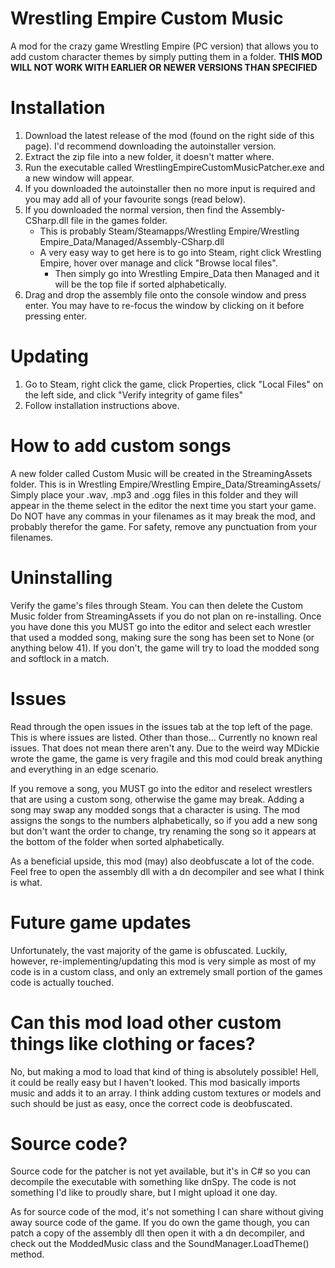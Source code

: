 # Wrestling Empire Custom Music
A mod for the crazy game Wrestling Empire (PC version) that allows you to add custom character themes by simply putting them in a folder.
**THIS MOD WILL NOT WORK WITH EARLIER OR NEWER VERSIONS THAN SPECIFIED**

# Installation
1. Download the latest release of the mod (found on the right side of this page). I'd recommend downloading the autoinstaller version.  
2. Extract the zip file into a new folder, it doesn't matter where.
3. Run the executable called WrestlingEmpireCustomMusicPatcher.exe and a new window will appear.
4. If you downloaded the autoinstaller then no more input is required and you may add all of your favourite songs (read below).
5. If you downloaded the normal version, then find the Assembly-CSharp.dll file in the games folder.
    * This is probably Steam/Steamapps/Wrestling Empire/Wrestling Empire_Data/Managed/Assembly-CSharp.dll
    * A very easy way to get here is to go into Steam, right click Wrestling Empire, hover over manage and click "Browse local files".
      * Then simply go into Wrestling Empire_Data then Managed and it will be the top file if sorted alphabetically.
6. Drag and drop the assembly file onto the console window and press enter. You may have to re-focus the window by clicking on it before pressing enter.

# Updating
1. Go to Steam, right click the game, click Properties, click "Local Files" on the left side, and click "Verify integrity of game files"
2. Follow installation instructions above.

# How to add custom songs
A new folder called Custom Music will be created in the StreamingAssets folder. 
This is in Wrestling Empire/Wrestling Empire_Data/StreamingAssets/
Simply place your .wav, .mp3 and .ogg files in this folder and they will appear in the theme select in the editor the next time you start your game.
Do NOT have any commas in your filenames as it may break the mod, and probably therefor the game. For safety, remove any punctuation from your filenames.

# Uninstalling
Verify the game's files through Steam. You can then delete the Custom Music folder from StreamingAssets if you do not plan on re-installing.
Once you have done this you MUST go into the editor and select each wrestler that used a modded song, making sure the song has been set to None (or anything below 41).
If you don't, the game will try to load the modded song and softlock in a match. 

# Issues
Read through the open issues in the issues tab at the top left of the page. This is where issues are listed. Other than those...
Currently no known real issues. That does not mean there aren't any. Due to the weird way MDickie wrote the game, the game is very fragile and this mod could break anything and everything in an edge scenario.

If you remove a song, you MUST go into the editor and reselect wrestlers that are using a custom song, otherwise the game may break.
Adding a song may swap any modded songs that a character is using. 
  The mod assigns the songs to the numbers alphabetically, so if you add a new song but don't want the order to change, try renaming the song so it appears at the bottom of the folder when sorted alphabetically.
 
As a beneficial upside, this mod (may) also deobfuscate a lot of the code. Feel free to open the assembly dll with a dn decompiler and see what I think is what. 

# Future game updates
Unfortunately, the vast majority of the game is obfuscated. Luckily, however, re-implementing/updating this mod is very simple as most of my code is in a custom class, and only an extremely small portion of the games code is actually touched.

# Can this mod load other custom things like clothing or faces?
No, but making a mod to load that kind of thing is absolutely possible! Hell, it could be really easy but I haven't looked.
This mod basically imports music and adds it to an array. 
I think adding custom textures or models and such should be just as easy, once the correct code is deobfuscated.

# Source code?
Source code for the patcher is not yet available, but it's in C# so you can decompile the executable with something like dnSpy. 
The code is not something I'd like to proudly share, but I might upload it one day.

As for source code of the mod, it's not something I can share without giving away source code of the game. 
If you do own the game though, you can patch a copy of the assembly dll then open it with a dn decompiler, and check out the ModdedMusic class and the SoundManager.LoadTheme() method.
